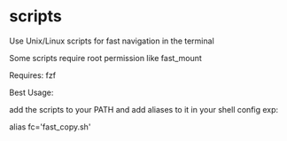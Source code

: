 # scripts
Use Unix/Linux scripts for fast navigation in the terminal

Some scripts require root permission like fast_mount


Requires: fzf

Best Usage:

add the scripts to your PATH and add aliases to it in your shell config
exp:

alias fc='fast_copy.sh'

